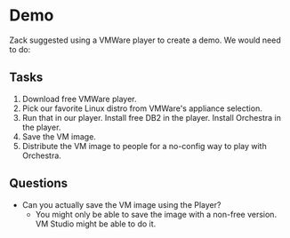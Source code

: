 # Demo #
Zack suggested using a VMWare player to create a demo. We would need to do:
## Tasks ##
  1. Download free VMWare player.
  1. Pick our favorite Linux distro from VMWare's appliance selection.
  1. Run that in our player. Install free DB2 in the player. Install Orchestra in the player.
  1. Save the VM image.
  1. Distribute the VM image to people for a no-config way to play with Orchestra.
## Questions ##
  * Can you actually save the VM image using the Player?
    * You might only be able to save the image with a non-free version. VM Studio might be able to do it.